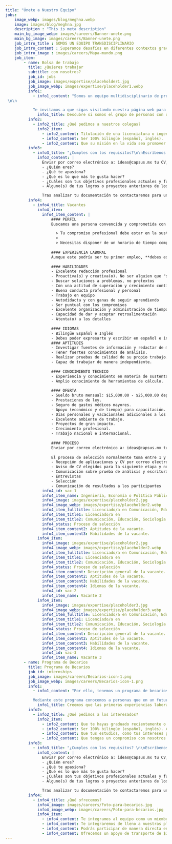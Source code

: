 ```yaml
---
title: "Únete a Nuestro Equipo"
jobs: 
    image_webp: images/blog/meghna.webp
    image: images/blog/meghna.jpg
    description : "This is meta description"
    main_bg_image_webp: images/careers/Banner-unete.png
    main_bg_image: images/careers/Banner-unete.png
    job_intro_title : SOMOS UN EQUIPO TRANSDISCIPLINARIO
    job_intro_content : Superamos desafíos en diferentes contextos gracias a nuestra experiencia y profunda comprensión de las necesidades de los clientes.
    job_intro_image : images/careers/Mapa-mundo.png
    job_item:
        - name: Bolsa de trabajo
          title: ¿Quieres trabajar
          subtitle: con nosotros?
          job_id: jobs
          job_image: images/expertise/placeholder1.jpg
          job_image_webp: images/expertise/placeholder1.webp
          info1:
            - info1_content: "Somos un equipo multidisciplinario de profesionistas que incluye ingenieros, arquitectos, desarrolladores de software, diseñadores, educadores, politólogos, sociólogos y urbanistas.  Cuando estamos en búsqueda de ampliar nuestro equipo, publicamos la convocatoria en nuestras redes sociales.
 \n\n

            Te invitamos a que sigas visitando nuestra página web para que nos conozcas."
              info1_title: Descubre si somos el grupo de personas con quien te gustaría trabajar y crecer profesionalmente
          info2: 
            - info2_title: ¿Qué pedimos a nuestros colegas?
              info2_item: 
                - info2_content: Titulación de una licenciatura o ingeniería.
                - info2_content: Ser 100% bilingüe (español, inglés).
                - info2_content: Que su misión en la vida sea promover el desarrollo sustentable.
          info3:
            - info3_title: "¿Cumples con los requisitos?\n\nEscríbenos:"
              info3_content: |
                Enviar por correo electrónico a: ideas@capsus.mx tu CV, una carta de motivos en español sobre por qué te interesa trabajar en CAPSUS y qué te motiva a perseguir una carrera profesional en el área de sustentabilidad y una carta en inglés donde nos cuentes:
                - ¿Quién eres?
                - ¿Qué te apasiona?
                - ¿Qué es lo que más te gusta hacer?
                - ¿Cuáles son tus objetivos profesionales actuales y futuros?
                - Alguno(s) de tus logros o proyectos anteriores de los cuales estés orgullosa(o).

                Tras analizar tu documentación te contactaremos para una entrevista en donde podremos aclarar las dudas que tengas tú y nosotros.
          info4:
            - info4_title: Vacantes
              info4_item:
                info4_item_content: |
                    #### PERFIL
                    Buscamos una persona convencida y comprometida con el desarrollo sustentable, idealmente que tenga entrenamiento académico y experiencia profesional en áreas de **ingeniería, economía o política pública** relacionadas al **desarrollo sustentable**, el medio ambiente, y/o la estructura urbana. Debes ser una persona totalmente **bilingüe en español e inglés**, con **excelente redacción**, dinámica, motivada, creativa, multidisciplinaria y muy buena con los números. Buscamos alguien que resuelva problemas y busque formas de lograr sus objetivos, no que encuentre razones por las cuales no se pueden alcanzar. 

                      > Tu compromiso profesional debe estar en la sustentabilidad.
                      > 
                      > Necesitas disponer de un horario de tiempo completo en un horario de 9 a 18 horas.
                  
                    #### EXPERIENCIA LABORAL
                    Aunque este podría ser tu primer empleo, **debes estar titulada(o)** e idealmente buscamos alguien que tenga más de 2años de experiencia laboral.
                    
                    #### HABILIDADES
                    - Excelente redacción profesional
                    - Proactiva(o) y creativa(o). No ser alguien que "sólo hace lo que se le pide"
                    - Buscar soluciones a problemas, no pretextos
                    - Con una actitud de superación y crecimiento continuo 
                    - Buena conducta profesional y personal
                    - Trabajo en equipo
                    - Autodidacta y con ganas de seguir aprendiendo
                    - Ser puntual con los compromisos
                    - Excelente organización y administración de tiempo
                    - Capacidad de dar y aceptar retroalimentación
                    - Atenta(o) a los detalles
                  
                    #### IDIOMAS
                    - Bilingüe Español e Inglés
                    - Debes poder expresarte y escribir en español e inglés de manera impecable en un ambiente profesional. Conocimiento deun idioma adicional (árabe, alemán, portugués u otro) es un plus.
                    #### APTITUDES
                    - Investigar fuentes de información y redactar de manera correcta, limpia, entendible, y bien documentada.
                    - Tener fuertes conocimientos de análisis.
                    - Realizar pruebas de calidad de su propio trabajo.
                    - Capaz de trabajar de manera independiente.
                  
                    #### CONOCIMIENTO TÉCNICO
                    - Experiencia y conocimiento en materia de sustentabilidad, como: energía renovable, gestión de residuos urbanos,tratamiento de agua, aprovechamiento de lluvia, control de contaminantes, cálculo de emisiones, cambio climático,movilidad sustentable, planeación urbana sustentable, economía ambiental, salud pública o similares.
                    - Amplio conocimiento de herramientas de cálculo.
                    
                    #### OFERTA
                    - Sueldo bruto mensual: $15,000.00 - $25,000.00 dependiendo de experiencia y competencias. 
                    - Prestaciones de ley.
                    - Seguro de gastos médicos mayores.
                    - Apoyo (económico y de tiempo) para capacitación.
                    - Días personales y vacacionales adicionales a los de ley.
                    - Excelente ambiente de trabajo.
                    - Proyectos de gran impacto.
                    - Crecimiento profesional.
                    - Trabajo nacional e internacional.
                    
                    #### PROCESO
                    Enviar por correo electrónico a: ideas@capsus.mx tu **CV, una carta de motivos en español** que explique por qué teinteresa trabajar en CAPSUS y por qué crees que cumples con los requisitos qué publicamos. Además, te pedimos **unacarta en inglés** donde nos cuentes: ¿qué te motiva a perseguir una carrera profesional en el área de sustentabilidad, ¿Quién eres?, ¿Qué te apasiona?, ¿Qué es lo que más te gusta hacer?, ¿Cuáles son tus objetivos profesionalesactuales y futuros?, y alguno(s) de tus logros o proyectos anteriores de los cuales estés orgullosa(o). 
                    
                    El proceso de selección normalmente toma entre 1 y 3 meses en concluir dependiendo del volumen de propuestas (revisamostodas las aplicaciones) y las propuestas recibidas.
                    - Recepción de aplicaciones y CV por correo electrónico (2 ~ 6 semanas)
                    - Aviso de CV elegidos para la siguiente etapa y no seleccionados
                    - Comunicación sobre prueba de análisis y escritura.
                    - Entrevistas
                    - Selección
                    - Comunicación de resultados a los participantes
                info4_id: vac-1
                info4_item_name: Ingeniería, Economía o Política Pública enfocado al desarrollo sustentable
                info4_image: images/expertise/placeholder2.jpg
                info4_image_webp: images/expertise/placeholder2.webp
                info4_item_fulltitle: Licenciado/a en Comunicación, Educación, Sociología o áreas afines
                info4_item_title1: Licenciado/a en
                info4_item_title2: Comunicación, Educación, Sociología o áreas afines
                info4_status: Proceso de selección
                info4_item_content2: Aptitudes de la vacante.
                info4_item_content3: Habilidades de la vacante.
              info4_item:
                info4_image: images/expertise/placeholder2.jpg
                info4_image_webp: images/expertise/placeholder2.webp
                info4_item_fulltitle: Licenciado/a en Comunicación, Educación, Sociología o áreas afines
                info4_item_title1: Licenciado/a en
                info4_item_title2: Comunicación, Educación, Sociología o áreas afines
                info4_status: Proceso de selección
                info4_item_content: Descripción general de la vacante.
                info4_item_content2: Aptitudes de la vacante.
                info4_item_content3: Habilidades de la vacante.
                info4_item_content4: Idiomas de la vacante.
                info4_id: vac-2
                info4_item_name: Vacante 2
              info4_item:    
                info4_image: images/expertise/placeholder3.jpg
                info4_image_webp: images/expertise/placeholder3.webp
                info4_item_fulltitle: Licenciado/a en Comunicación, Educación, Sociología o áreas afines
                info4_item_title1: Licenciado/a en
                info4_item_title2: Comunicación, Educación, Sociología o áreas afines
                info4_status: Proceso de selección
                info4_item_content: Descripción general de la vacante.
                info4_item_content2: Aptitudes de la vacante.
                info4_item_content3: Habilidades de la vacante.
                info4_item_content4: Idiomas de la vacante.
                info4_id: vac-3
                info4_item_name: Vacante 3
        - name: Programa de Becarios
          title: Programa de Becarios
          job_id: internships
          job_image: images/careers/Becarios-icon-1.png
          job_image_webp: images/careers/Becarios-icon-1.png
          info1:
            - info1_content: "Por ello, tenemos un programa de becarios para apoyar a los jóvenes profesionistas y fomentar el desarrollo de las nuevas generaciones en profesiones dirigidas a la sustentabilidad, materia que consideramos primordial para el mundo.\n\n

            Mediante este programa conocemos a personas que en un futuro pueden formar parte del equipo permanente de CAPSUS."
              info1_title: Creemos que las primeras experiencias laborales son transformacionales y parte esencial del aprendizaje profesional
          info2: 
            - info2_title: ¿Qué pedimos a los interesados?
              info2_item: 
                - info2_content: Que te hayas graduado recientemente o estés por terminar (último semestre o año) tus estudios de licenciatura o de posgrado.
                - info2_content: Ser 100% bilingüe (español, inglés). Al trabajar en proyectos nacionales e internacionales, ambos idiomas son fundamentales.
                - info2_content: Que tus estudios, como tus intereses profesionales estén ligados al desarrollo sustentable en el ámbito urbano.
                - info2_content: Que tengas un compromiso con nosotros de cuando menos 2 meses de tiempo completo. Si sigues estudiando y tu carga académica es muy baja, podríamos acordar un horario reducido y un periodo de tiempo más largo.
          info3:
            - info3_title: "¿Cumples con los requisitos? \n\nEscríbenos:"
              info3_content: |
                Enviar por correo electrónico a: ideas@capsus.mx tu CV, una carta de motivos en español sobre por qué te interesa trabajar en CAPSUS y qué te motiva a perseguir una carrera profesional en el área de sustentabilidad y una carta en inglés donde nos cuentes:
                - ¿Quién eres?
                - ¿Qué te apasiona?
                - ¿Qué es lo que más te gusta hacer?
                - ¿Cuáles son tus objetivos profesionales actuales y futuros?
                - Alguno(s) de tus logros o proyectos anteriores de los cuales estés orgullosa(o).

                Tras analizar tu documentación te contactaremos para una entrevista en donde podremos aclarar las dudas que tengas tú y nosotros.
          info4:
            - info4_title: ¿Qué ofrecemos?
              info4_image: images/careers/Foto-para-becarios.jpg
              info4_image_webp: images/careers/Foto-para-becarios.jpg
              info4_item:
                - info4_content: Te integramos al equipo como un miembro más y tendrás una experiencia profesional real equivalente en responsabilidades y actividades al resto de los miembros del equipo permanente de CAPSUS. 
                - info4_content: Te integraremos de lleno a nuestras plataformas tecnológicas. 
                - info4_content: Podrás participar de manera directa en proyectos que se desarrollan en México o en algún otro país.
                - info4_content: Ofrecemos un apoyo de transporte de $3,200 pesos mexicanos al mes.  
---
```

